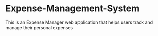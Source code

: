 # Expense-Management-System
This is an Expense Manager web application that helps users track and manage their personal expenses
